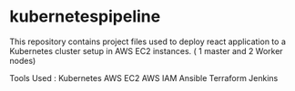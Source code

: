 # kubernetespipeline
This repository contains project files used to deploy react application to a Kubernetes cluster setup in AWS EC2 instances. ( 1 master and 2 Worker nodes)

Tools Used : 
Kubernetes
AWS EC2
AWS IAM
Ansible
Terraform
Jenkins


